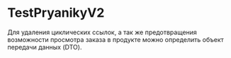 # TestPryanikyV2
Для удаления циклических ссылок, а так же предотвращения возможности просмотра заказа в продукте можно определить объект передачи данных (DTO).
